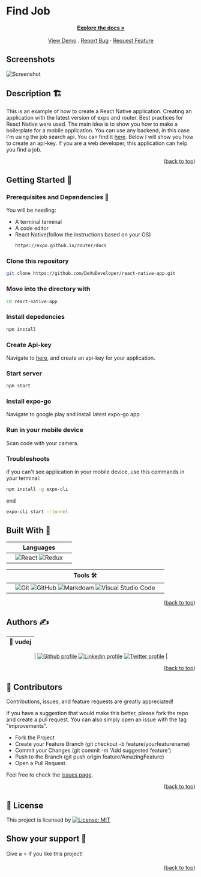 # Find Job

<div id="top"></div>
<!-- PROJECT LOGO -->
<div align="center">
  
<a href="https://github.com/DeVuDeveloper/rails-for-react-native.git/#readme"><strong>Explore the docs »</strong></a>
<br />
<br />
 <a href="https://github.com/DeVuDeveloper/rails-for-react-native">View Demo</a>
.
<a href="https://github.com/DeVuDeveloper/rails-for-react-native/issues">Report Bug</a>
·
<a href="https://github.com/DeVuDeveloper/rails-for-react-native/issues">Request Feature</a>

</div>

<!-- About the project -->

## Screenshots

![Screenshot](src/assets/screenshot.png)

## Description 🏗️

This is an example of how to create a React Native application. 
Creating an application with the latest version of expo and router. Best practices for React Native were used. The main idea is to show you how to make a boilerplate for a mobile application. You can use any backend, in this case I'm using the job search api. You can find it  [here](https://rapidapi.com/letscrape-6bRBa3QguO5/api/jsearch). Below I will show you how to create an api-key. If you are a web developer, this application can help you find a job.

<p align="right">(<a href="#top">back to top</a>)</p>

## Getting Started 🏁

### Prerequisites and Dependencies 📜

You will be needing:

- A terminal terminal
- A code editor
- React Native(follow the instructions based on your OS)
  ```bash
  https://expo.github.io/router/docs
  ```

### Clone this repository

```bash
git clone https://github.com/DeVuDeveloper/react-native-app.git
```

### Move into the directory with

```bash
cd react-native-app
```

### Install depedencies

```bash
npm install
```

### Create Api-key
 Navigate to [here](https://rapidapi.com/letscrape-6bRBa3QguO5/api/jsearch), and create an api-key for your application.

### Start server

```bash
npm start
```
### Install expo-go

  Navigate to google play and install latest expo-go app

### Run in your mobile device

  Scan code with your camera.

### Troubleshoots

If you can't see application in your mobile device, use this commands in your terminal:

```bash
npm install -g expo-cli 
```
end

```bash
expo-cli start --tunnel
```

## Built With 🔨

<div align="center">

|     | Languages                                                                                                                                                                                                               |     |
| --- | ----------------------------------------------------------------------------------------------------------------------------------------------------------------------------------------------------------------------- | --- |
|     | ![React](https://img.shields.io/badge/react-%2320232a.svg?style=for-the-badge&logo=react&logoColor=%2361DAFB) ![Redux](https://img.shields.io/badge/redux-%23593d88.svg?style=for-the-badge&logo=redux&logoColor=white) |     |

</div>

<div align="center">

|     | Tools 🛠️                                                                                                                                                                                                                                                                                                                                                                                                                                                                              |     |
| --- | ------------------------------------------------------------------------------------------------------------------------------------------------------------------------------------------------------------------------------------------------------------------------------------------------------------------------------------------------------------------------------------------------------------------------------------------------------------------------------------- | --- |
|     | ![Git](https://img.shields.io/badge/git-%23F05033.svg?style=for-the-badge&logo=git&logoColor=white) ![GitHub](https://img.shields.io/badge/github-%23121011.svg?style=for-the-badge&logo=github&logoColor=white) ![Markdown](https://img.shields.io/badge/markdown-%23000000.svg?style=for-the-badge&logo=markdown&logoColor=white) ![Visual Studio Code](https://img.shields.io/badge/Visual%20Studio%20Code-0078d7.svg?style=for-the-badge&logo=visual-studio-code&logoColor=white) |     |

<p align="right">(<a href="#top">back to top</a>)</p>
</div>

## Authors ✍️

<div align="center">

| 👤 vudej |
| -------- |

| <a target="_blank" href="https://github.com/VuDej"><img src="https://img.shields.io/badge/github-%23121011.svg?style=for-the-badge&logo=github&logoColor=white" alt="Github profile"></a> <a target="_blank" href="https://www.linkedin.com/in/dejan-vujovic/"><img src="https://img.shields.io/badge/-LinkedIn-0077b5?style=for-the-badge&logo=LinkedIn&logoColor=white" alt="Linkedin profile"></a> <a target="_blank" href="https://twitter.com/DejanVuj"><img src="https://img.shields.io/badge/-Twitter-1DA1F2?style=for-the-badge&logo=Twitter&logoColor=white" alt="Twitter profile"></a>
|

</div>

<p align="right">(<a href="#top">back to top</a>)</p>

## 🤝 Contributors

Contributions, issues, and feature requests are greatly appreciated!

If you have a suggestion that would make this better, please fork the repo and create a pull request. You can also simply open an issue with the tag "improvements".

- Fork the Project
- Create your Feature Branch (git checkout -b feature/yourfeaturename)
- Commit your Changes (git commit -m 'Add suggested feature')
- Push to the Branch (git push origin feature/AmazingFeature)
- Open a Pull Request

Feel free to check the [issues page](https://github.com/VuDej/restaurant-frontend/issues).

<p align="right">(<a href="#top">back to top</a>)</p>

## 📝 License

This project is licensed by [![License: MIT](https://img.shields.io/badge/License-MIT-yellow.svg)](LICENSE)

## Show your support 💪

Give a ⭐️ if you like this project!


<p align="right">(<a href="#top">back to top</a>)</p>
